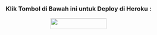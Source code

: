 <h3 align="center">Klik Tombol di Bawah ini untuk Deploy di Heroku :</h3>
<p align="center"><a href="https://heroku.com/deploy?template=https://github.com/Kayzyu/Kayzu-Deploy-Template/"> <img src="https://img.shields.io/badge/Deploy%20Ke%20Heroku-aqua?style=flat&logo=heroku" width="150" height="30.00" /></a></p>
